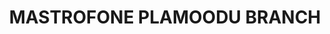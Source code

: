 ---
title: "MASTROFONE PLAMOODU BRANCH"
url: /thiruvananthapuram/mastrofone-plamoodu-branch/
shop: mobile phone
---
